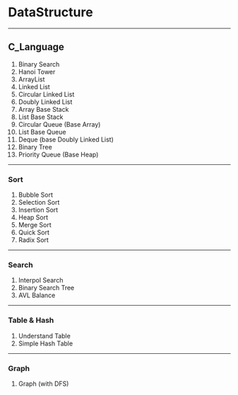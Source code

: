 # DataStructure

---

## C_Language

1. Binary Search
2. Hanoi Tower
3. ArrayList
4. Linked List
5. Circular Linked List
6. Doubly Linked List
7. Array Base Stack
8. List Base Stack
9. Circular Queue (Base Array)
10. List Base Queue
11. Deque (base Doubly Linked List)
12. Binary Tree
13. Priority Queue (Base Heap)

---
### Sort
1. Bubble Sort
2. Selection Sort
3. Insertion Sort
4. Heap Sort
5. Merge Sort
6. Quick Sort
7. Radix Sort

---
### Search
1. Interpol Search
2. Binary Search Tree
3. AVL Balance

---
### Table & Hash
1. Understand Table
2. Simple Hash Table

---
### Graph
1. Graph (with DFS)